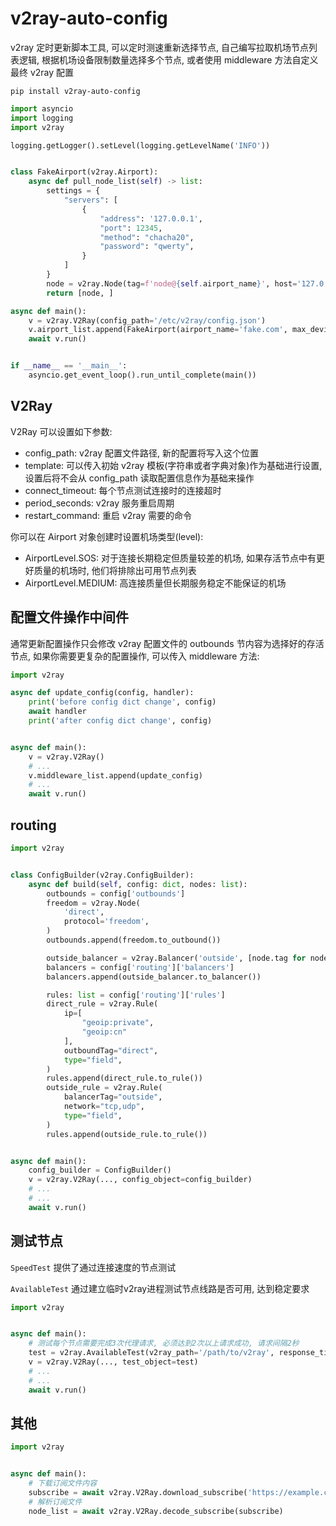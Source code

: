 v2ray-auto-config
=================


v2ray 定时更新脚本工具, 可以定时测速重新选择节点, 自己编写拉取机场节点列表逻辑, 根据机场设备限制数量选择多个节点, 
或者使用 middleware 方法自定义最终 v2ray 配置


```shell script
pip install v2ray-auto-config
```


```python
import asyncio
import logging
import v2ray

logging.getLogger().setLevel(logging.getLevelName('INFO'))


class FakeAirport(v2ray.Airport):
    async def pull_node_list(self) -> list:
        settings = {
            "servers": [
                {
                    "address": '127.0.0.1',
                    "port": 12345,
                    "method": "chacha20",
                    "password": "qwerty",
                }
            ]
        }
        node = v2ray.Node(tag=f'node@{self.airport_name}', host='127.0.0.1', port=12345, protocol='shadowsocks', settings=settings)
        return [node, ]

async def main():
    v = v2ray.V2Ray(config_path='/etc/v2ray/config.json')
    v.airport_list.append(FakeAirport(airport_name='fake.com', max_devices=1))
    await v.run()


if __name__ == '__main__':
    asyncio.get_event_loop().run_until_complete(main())

```

V2Ray
-----

V2Ray 可以设置如下参数:

*   config_path: v2ray 配置文件路径, 新的配置将写入这个位置
*   template: 可以传入初始 v2ray 模板(字符串或者字典对象)作为基础进行设置, 设置后将不会从 config_path 读取配置信息作为基础来操作
*   connect_timeout: 每个节点测试连接时的连接超时
*   period_seconds: v2ray 服务重启周期
*   restart_command: 重启 v2ray 需要的命令


你可以在 Airport 对象创建时设置机场类型(level):

*   AirportLevel.SOS: 对于连接长期稳定但质量较差的机场, 如果存活节点中有更好质量的机场时, 他们将排除出可用节点列表
*   AirportLevel.MEDIUM: 高连接质量但长期服务稳定不能保证的机场


配置文件操作中间件
-----------------

通常更新配置操作只会修改 v2ray 配置文件的 outbounds 节内容为选择好的存活节点, 
如果你需要更复杂的配置操作, 可以传入 middleware 方法:

```python
import v2ray

async def update_config(config, handler):
    print('before config dict change', config)
    await handler
    print('after config dict change', config)


async def main():
    v = v2ray.V2Ray()
    # ...
    v.middleware_list.append(update_config)
    # ...
    await v.run()
```


routing
-------

```python
import v2ray


class ConfigBuilder(v2ray.ConfigBuilder):
    async def build(self, config: dict, nodes: list):
        outbounds = config['outbounds']
        freedom = v2ray.Node(
            'direct',
            protocol='freedom',
        )
        outbounds.append(freedom.to_outbound())

        outside_balancer = v2ray.Balancer('outside', [node.tag for node in nodes])
        balancers = config['routing']['balancers']
        balancers.append(outside_balancer.to_balancer())

        rules: list = config['routing']['rules']
        direct_rule = v2ray.Rule(
            ip=[
                "geoip:private",
                "geoip:cn"
            ],
            outboundTag="direct",
            type="field",
        )
        rules.append(direct_rule.to_rule())
        outside_rule = v2ray.Rule(
            balancerTag="outside",
            network="tcp,udp",
            type="field",
        )
        rules.append(outside_rule.to_rule())


async def main():
    config_builder = ConfigBuilder()
    v = v2ray.V2Ray(..., config_object=config_builder)
    # ...
    # ...
    await v.run()
```


测试节点
-------

`SpeedTest` 提供了通过连接速度的节点测试

`AvailableTest` 通过建立临时v2ray进程测试节点线路是否可用, 达到稳定要求

```python
import v2ray


async def main():
    # 测试每个节点需要完成3次代理请求, 必须达到2次以上请求成功, 请求间隔2秒
    test = v2ray.AvailableTest(v2ray_path='/path/to/v2ray', response_times=2, times=3, sleep_seconds=2)
    v = v2ray.V2Ray(..., test_object=test)
    # ...
    # ...
    await v.run()

```

其他
----

```python
import v2ray


async def main():
    # 下载订阅文件内容
    subscribe = await v2ray.V2Ray.download_subscribe('https://example.com/subscribe')
    # 解析订阅文件
    node_list = await v2ray.V2Ray.decode_subscribe(subscribe)
    
```
